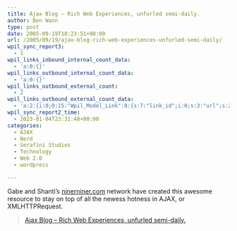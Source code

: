 ```yaml
---
title: Ajax Blog – Rich Web Experiences, unfurled semi-daily.
author: Ben Wann
type: post
date: 2005-09-19T18:23:51+00:00
url: /2005/09/19/ajax-blog-rich-web-experiences-unfurled-semi-daily/
wpil_sync_report3:
  - 1
wpil_links_inbound_internal_count_data:
  - 'a:0:{}'
wpil_links_outbound_internal_count_data:
  - 'a:0:{}'
wpil_links_outbound_external_count:
  - 2
wpil_links_outbound_external_count_data:
  - 'a:2:{i:0;O:15:"Wpil_Model_Link":8:{s:7:"link_id";i:0;s:3:"url";s:21:"http://ninerniner.com";s:4:"host";s:14:"ninerniner.com";s:8:"internal";b:0;s:4:"post";N;s:6:"anchor";s:14:"ninerniner.com";s:15:"added_by_plugin";b:0;s:8:"location";s:7:"content";}i:1;O:15:"Wpil_Model_Link":8:{s:7:"link_id";i:0;s:3:"url";s:20:"http://ajaxblog.com/";s:4:"host";s:12:"ajaxblog.com";s:8:"internal";b:0;s:4:"post";N;s:6:"anchor";s:54:"Ajax Blog - Rich Web Experiences, unfurled semi-daily.";s:15:"added_by_plugin";b:0;s:8:"location";s:7:"content";}}'
wpil_sync_report2_time:
  - 2023-01-04T23:31:48+00:00
categories:
  - AJAX
  - Nerd
  - Serafini Studios
  - Technology
  - Web 2.0
  - wordpress

---
```

Gabe and Shanti&#8217;s [ninerniner.com][1] network have created this awesome resource to stay on top of all the newess hotness in AJAX, or XMLHTTPRequest.

> [Ajax Blog &#8211; Rich Web Experiences, unfurled semi-daily.][2]

<!--6565b59d7ff16e0c26f96ce7d30fa796-->

 [1]: http://ninerniner.com
 [2]: http://ajaxblog.com/